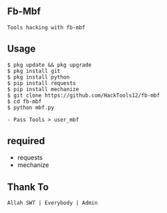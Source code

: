 ## Fb-Mbf
```
Tools hacking with fb-mbf
```
## Usage
```
$ pkg update && pkg upgrade
$ pkg install git
$ pkg install python
$ pip install requests
$ pip install mechanize
$ git clone https://github.com/HackTools12/fb-mbf
$ cd fb-mbf
$ python mbf.py
```
```
- Pass Tools > user_mbf
```
## required
- requests
- mechanize
## Thank To
```
Allah SWT | Everybody | Admin
```
